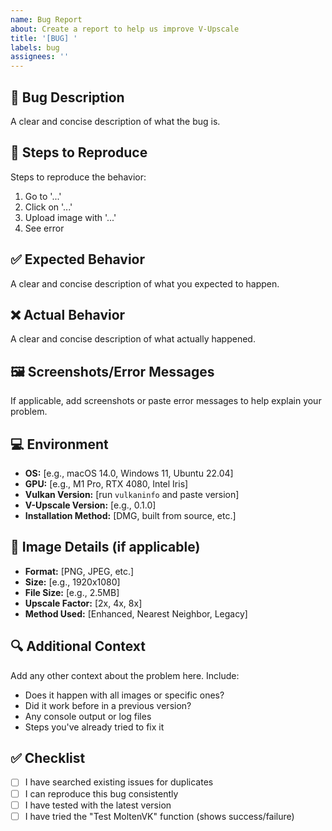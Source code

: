 ```yaml
---
name: Bug Report
about: Create a report to help us improve V-Upscale
title: '[BUG] '
labels: bug
assignees: ''
---
```


## 🐛 Bug Description
A clear and concise description of what the bug is.

## 🔄 Steps to Reproduce
Steps to reproduce the behavior:
1. Go to '...'
2. Click on '...'
3. Upload image with '...'
4. See error

## ✅ Expected Behavior
A clear and concise description of what you expected to happen.

## ❌ Actual Behavior
A clear and concise description of what actually happened.

## 🖼️ Screenshots/Error Messages
If applicable, add screenshots or paste error messages to help explain your problem.

## 💻 Environment
- **OS:** [e.g., macOS 14.0, Windows 11, Ubuntu 22.04]
- **GPU:** [e.g., M1 Pro, RTX 4080, Intel Iris]
- **Vulkan Version:** [run `vulkaninfo` and paste version]
- **V-Upscale Version:** [e.g., 0.1.0]
- **Installation Method:** [DMG, built from source, etc.]

## 📁 Image Details (if applicable)
- **Format:** [PNG, JPEG, etc.]
- **Size:** [e.g., 1920x1080]
- **File Size:** [e.g., 2.5MB]
- **Upscale Factor:** [2x, 4x, 8x]
- **Method Used:** [Enhanced, Nearest Neighbor, Legacy]

## 🔍 Additional Context
Add any other context about the problem here. Include:
- Does it happen with all images or specific ones?
- Did it work before in a previous version?
- Any console output or log files
- Steps you've already tried to fix it

## ✅ Checklist
- [ ] I have searched existing issues for duplicates
- [ ] I can reproduce this bug consistently
- [ ] I have tested with the latest version
- [ ] I have tried the "Test MoltenVK" function (shows success/failure) 